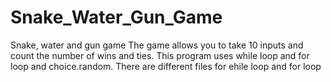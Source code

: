 # Snake_Water_Gun_Game
Snake, water and gun game
The game allows you to take 10 inputs and count the number of wins and ties.
This program uses while loop and for loop and choice.random.
There are different files for ehile loop and for loop
